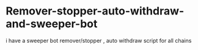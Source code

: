 # Remover-stopper-auto-withdraw-and-sweeper-bot
i have a sweeper bot remover/stopper , auto withdraw script for all chains
